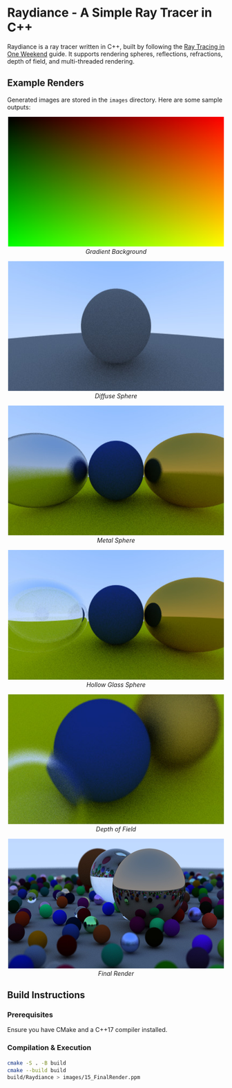 # Raydiance - A Simple Ray Tracer in C++

Raydiance is a ray tracer written in C++, built by following the [Ray Tracing in One Weekend](https://raytracing.github.io/) guide. It supports rendering spheres, reflections, refractions, depth of field, and multi-threaded rendering.

## Example Renders
Generated images are stored in the `images` directory. Here are some sample outputs:

<p align="center">
  <img src="images/jpg/01_Gradient.jpg" width="500" height="300">
  <br>
  <em>Gradient Background</em>
</p>

<p align="center">
  <img src="images/jpg/07_DiffuseSphere.jpg" width="500" height="300">
  <br>
  <em>Diffuse Sphere</em>
</p>


<p align="center">
  <img src="images/jpg/09_MetalSphere.jpg" width="500" height="300">
  <br>
  <em>Metal Sphere</em>
</p>


<p align="center">
  <img src="images/jpg/10_HollowGlassSphere.jpg" width="500" height="300">
  <br>
  <em>Hollow Glass Sphere</em>
</p>

<p align="center">
  <img src="images/jpg/14_DepthOfField.jpg" width="500" height="300">
  <br>
  <em>Depth of Field</em>
</p>

<p align="center">
  <img src="images/jpg/15_FinalRender.jpg" width="500" height="300">
  <br>
  <em>Final Render</em>
</p>


## Build Instructions

### Prerequisites
Ensure you have CMake and a C++17 compiler installed.

### Compilation & Execution
```sh
cmake -S . -B build
cmake --build build
build/Raydiance > images/15_FinalRender.ppm
```


